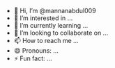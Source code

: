 - 👋 Hi, I’m @mannanabdul009
- 👀 I’m interested in ...
- 🌱 I’m currently learning ...
- 💞️ I’m looking to collaborate on ...
- 📫 How to reach me ...
- 😄 Pronouns: ...
- ⚡ Fun fact: ...

<!---
mannanabdul009/mannanabdul009 is a ✨ special ✨ repository because its `README.md` (this file) appears on your GitHub profile.
You can click the Preview link to take a look at your changes.
--->
